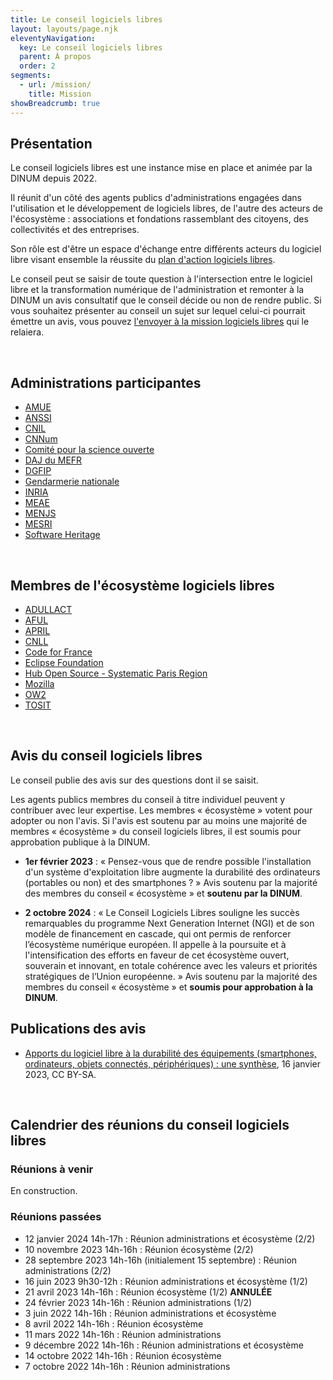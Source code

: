 ```yaml
---
title: Le conseil logiciels libres
layout: layouts/page.njk
eleventyNavigation:
  key: Le conseil logiciels libres
  parent: À propos
  order: 2
segments:
  - url: /mission/
    title: Mission
showBreadcrumb: true
---
```


## Présentation

Le conseil logiciels libres est une instance mise en place et animée par la DINUM depuis 2022.

Il réunit d'un côté des agents publics d'administrations engagées dans l'utilisation et le développement de logiciels libres, de l'autre des acteurs de l'écosystème : associations et fondations rassemblant des citoyens, des collectivités et des entreprises.

Son rôle est d'être un espace d'échange entre différents acteurs du logiciel libre visant ensemble la réussite du [plan d'action logiciels libres](/fr/plan-action-logiciels-libres-et-communs-numeriques/).

Le conseil peut se saisir de toute question à l'intersection entre le logiciel libre et la transformation numérique de l'administration et remonter à la DINUM un avis consultatif que le conseil décide ou non de rendre public. Si vous souhaitez présenter au conseil un sujet sur lequel celui-ci pourrait émettre un avis, vous pouvez [l'envoyer à la mission logiciels libres](/fr/contact/) qui le relaiera.

<br/>

## Administrations participantes

- [AMUE](https://www.amue.fr/)
- [ANSSI](https://www.ssi.gouv.fr/)
- [CNIL](https://cnil.fr/fr)
- [CNNum](https://cnnumerique.fr/)
- [Comité pour la science ouverte](https://www.ouvrirlascience.fr)
- [DAJ du MEFR](https://www.economie.gouv.fr/daj)
- [DGFIP](https://www.economie.gouv.fr/dgfip)
- [Gendarmerie nationale](https://www.gendarmerie.interieur.gouv.fr/)
- [INRIA](https://www.inria.fr/fr)
- [MEAE](https://www.diplomatie.gouv.fr/fr/)
- [MENJS](https://www.education.gouv.fr/)
- [MESRI](https://www.enseignementsup-recherche.gouv.fr/fr)
- [Software Heritage](https://www.softwareheritage.org/?lang=fr)

<br/>

## Membres de l'écosystème logiciels libres

- [ADULLACT](https://adullact.org/)
- [AFUL](https://aful.org/)
- [APRIL](https://www.april.org/)
- [CNLL](https://cnll.fr/)
- [Code for France](https://codefor.fr/)
- [Eclipse Foundation](https://www.eclipse.org/org/foundation/)
- [Hub Open Source - Systematic Paris Region](https://systematic-paris-region.org/hubs-enjeux/hub-open-source/)
- [Mozilla](https://www.mozilla.org)
- [OW2](https://www.ow2.org)
- [TOSIT](https://tosit.fr)

<br/>

## Avis du conseil logiciels libres

Le conseil publie des avis sur des questions dont il se saisit.

Les agents publics membres du conseil à titre individuel peuvent y
contribuer avec leur expertise. Les membres « écosystème » votent pour
adopter ou non l'avis. Si l'avis est soutenu par au moins une majorité
de membres « écosystème » du conseil logiciels libres, il est soumis
pour approbation publique à la DINUM.

- **1er février 2023** : « Pensez-vous que de rendre possible
  l'installation d'un système d'exploitation libre augmente la
  durabilité des ordinateurs (portables ou non) et des smartphones ? »
  Avis soutenu par la majorité des membres du conseil « écosystème »
  et **soutenu par la DINUM**.

- **2 octobre 2024** : « Le Conseil Logiciels Libres souligne les
  succès remarquables du programme Next Generation Internet (NGI) et
  de son modèle de financement en cascade, qui ont permis de renforcer
  l’écosystème numérique européen. Il appelle à la poursuite et à
  l'intensification des efforts en faveur de cet écosystème ouvert,
  souverain et innovant, en totale cohérence avec les valeurs et
  priorités stratégiques de l’Union européenne. » Avis soutenu par la
  majorité des membres du conseil « écosystème » et **soumis pour
  approbation à la DINUM**.

## Publications des avis

- [Apports du logiciel libre à la durabilité des équipements (smartphones, ordinateurs, objets connectés, périphériques) : une synthèse](/docs/2023_01_RapportIndiceDurabilite.pdf), 16 janvier 2023, CC BY-SA.
<!-- - [Avis du Conseil Logiciels Libres sur l’avenir du programme Next Generation Internet (NGI)](/docs/cll-avis-ngi-02102024.pdf), 2 octobre 2024, CC BY-SA. -->

<br/>

## Calendrier des réunions du conseil logiciels libres

### Réunions à venir

En construction.

### Réunions passées

- 12 janvier 2024 14h-17h : Réunion administrations et écosystème (2/2)
- 10 novembre 2023 14h-16h : Réunion écosystème (2/2)
- 28 septembre 2023 14h-16h (initialement 15 septembre) : Réunion administrations (2/2)
- 16 juin 2023 9h30-12h : Réunion administrations et écosystème (1/2)
- 21 avril 2023 14h-16h : Réunion écosystème (1/2) **ANNULÉE**
- 24 février 2023 14h-16h : Réunion administrations (1/2)
- 3 juin 2022 14h-16h : Réunion administrations et écosystème
- 8 avril 2022 14h-16h : Réunion écosystème
- 11 mars 2022 14h-16h : Réunion administrations
- 9 décembre 2022 14h-16h : Réunion administrations et écosystème
- 14 octobre 2022 14h-16h : Réunion écosystème
- 7 octobre 2022 14h-16h : Réunion administrations

<br/>
